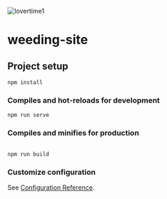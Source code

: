 ![lovertime1](https://user-images.githubusercontent.com/87602282/229130061-06cca1cc-9793-4be7-b220-3e13f7333b2b.png)
# weeding-site

## Project setup
```
npm install
```

### Compiles and hot-reloads for development
```
npm run serve
```

### Compiles and minifies for production
```![lovertime1 (1)](https://user-images.githubusercontent.com/87602282/229128890-c86d8331-afbe-41e6-8c83-5aac12819f4a.png)

npm run build
```

### Customize configuration
See [Configuration Reference](https://cli.vuejs.org/config/).

